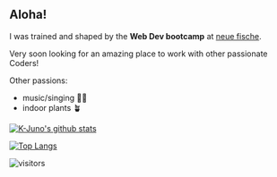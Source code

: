 ## Aloha!

I was trained and shaped by the **Web Dev bootcamp** at [neue fische](https://www.neuefische.de/).


Very soon looking for an amazing place to work with other passionate Coders!

Other passions:
* music/singing 🎹🎤
* indoor plants 🪴

[![K-Juno's github stats](https://github-readme-stats.vercel.app/api?username=K-Juno)](https://github.com/anuraghazra/github-readme-stats)

[![Top Langs](https://github-readme-stats.vercel.app/api/top-langs/?username=K-Juno&layout=compact&theme=codeSTACKr)](https://github.com/anuraghazra/github-readme-stats)

![visitors](https://visitor-badge.laobi.icu/badge?page_id=KoJuni.KoJuni&color=00cf00)

<!--
**KoJuni/KoJuni** is a ✨ _special_ ✨ repository because its `README.md` (this file) appears on your GitHub profile.

Here are some ideas to get you started:

- 🔭 I’m currently working on ...
- 🌱 I’m currently learning ...
- 👯 I’m looking to collaborate on ...
- 🤔 I’m looking for help with ...
- 💬 Ask me about ...
- 📫 How to reach me: ...
- 😄 Pronouns: ...
- ⚡ Fun fact: ...
-->
